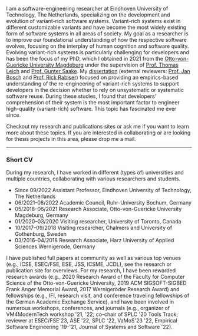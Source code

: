 I am a software-engineering researcher at Eindhoven University of Technology, The Netherlands, specializing on the development and evolution of variant-rich software systems. Variant-rich systems exist in different customizable variants and have become the most widely existing form of software systems in all areas of society. My goal as a researcher is to improve our foundational understanding of how the respective software evolves, focusing on the interplay of human cognition and software quality. Evolving variant-rich systems is particularly challenging for developers and has been the focus of my PhD, which I obtained in 2021 from the [Otto-von-Guericke University Magdeburg](https://www.ovgu.de/en/) under the supervision of [Prof. Thomas Leich](https://www.hs-harz.de/tleich/zur-person/) and [Prof. Gunter Saake](https://www.dbse.ovgu.de/en/Staff/Gunter+Saake.html). My [dissertation](https://opendata.uni-halle.de//handle/1981185920/41305) (external reviewers: [Prof. Jan Bosch](https://janbosch.com/) and [Prof. Rick Rabiser](https://rickrabiser.github.io/rick/)) focused on providing an empirics-based understanding of the re-engineering of variant-rich systems to support developers in the decision whether to rely on unsystematic or systematic software reuse. During these studies, I found that developers' comprehension of their system is the most important factor to engineer high-quality (variant-rich) software. This topic has fascinated me ever since.

Checkout my research and publications sites or ask me if you want to learn more about these topics. If you are interested in collaborating or are looking for thesis projects in this area, please drop me a mail.

---

### Short CV

During my research, I have worked in different (types of) universities and multiple countries, collaborating with various researchers and students.

- Since 09/2022 Assistant Professor, Eindhoven University of Technology, The Netherlands
- 06/2021-08/2022 Academic Council, Ruhr-University Bochum, Germany
- 05/2018–06/2021 Research Associate, Otto-von-Guericke University Magdeburg, Germany
- 01/2020–03/2020 Visiting researcher, University of Toronto, Canada
- 10/2017–09/2018 Visiting researcher, Chalmers and University of Gothenburg, Sweden
- 03/2016–04/2018 Research Associate, Harz University of Applied Sciences Wernigerode, Germany

I have published full papers at community as well as various top venues (e.g., ICSE, ESEC/FSE, ESE, JSS, ICSME, JCDL), see the research or publication site for overviews. For my research, I have been rewarded research awards (e.g., 2020 Research Award of the Faculty for Computer Science of the Otto-von-Guericke University, 2019 ACM SIGSOFT-SIGBED Frank Anger Memorial Award, 2017 Wernigeröder Research Award) and fellowships (e.g., IFI, research visit, and conference traveling fellowships of the German Academic Exchange Service), and have been involved in numerous workshops, conferences, and journals (e.g., organizer of VM4ModernTech workshop '21, '22; co-chair of SPLC '20 Tools Track; reviewer at ESEC/FSE'23, ASE '22, SPLC '22, VaMoS'23 '22, Empirical Software Engineering '19-'21, Journal of Systems and Software '22).

